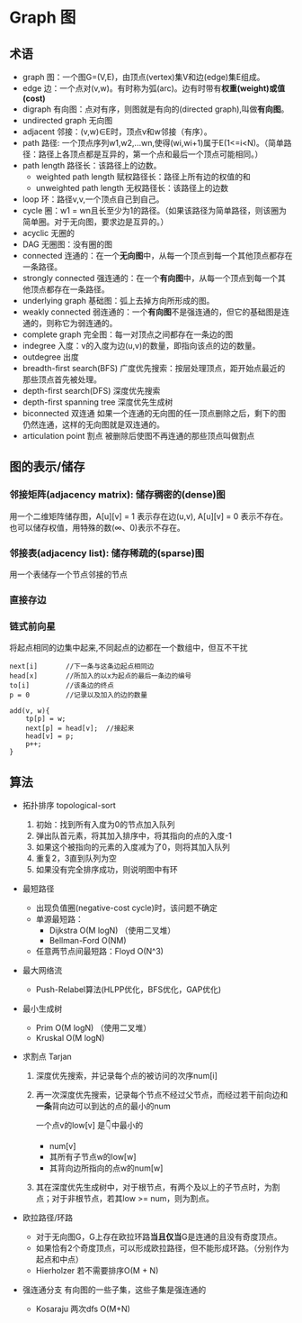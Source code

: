 # Graph 图
## 术语
* graph 图：一个图G=(V,E)，由顶点(vertex)集V和边(edge)集E组成。
* edge 边：一个点对(v,w)。有时称为弧(arc)。边有时带有**权重(weight)或值(cost)**
* digraph 有向图：点对有序，则图就是有向的(directed graph),叫做**有向图**。
* undirected graph 无向图
* adjacent 邻接：(v,w)∈E时，顶点v和w邻接（有序）。
* path 路径: 一个顶点序列w1,w2,...wn,使得(wi,wi+1)属于E(1<=i<N)。（简单路径：路径上各顶点都是互异的，第一个点和最后一个顶点可能相同。）
* path length 路径长：该路径上的边数。
    * weighted path length 赋权路径长：路径上所有边的权值的和
    * unweighted path length 无权路径长：该路径上的边数
* loop 环：路径v,v,一个顶点自己到自己。
* cycle 圈：w1 = wn且长至少为1的路径。（如果该路径为简单路径，则该圈为简单圈。对于无向图，要求边是互异的。）
* acyclic 无圈的
* DAG 无圈图：没有圈的图
* connected 连通的：在一个**无向图**中，从每一个顶点到每一个其他顶点都存在一条路径。
* strongly connected 强连通的：在一个**有向图**中，从每一个顶点到每一个其他顶点都存在一条路径。
* underlying graph 基础图：弧上去掉方向所形成的图。
* weakly connected 弱连通的：一个**有向图**不是强连通的，但它的基础图是连通的，则称它为弱连通的。
* complete graph 完全图：每一对顶点之间都存在一条边的图
* indegree 入度：v的入度为边(u,v)的数量，即指向该点的边的数量。
* outdegree 出度
* breadth-first search(BFS) 广度优先搜索：按层处理顶点，距开始点最近的那些顶点首先被处理。
* depth-first search(DFS) 深度优先搜索
* depth-first spanning tree 深度优先生成树
* biconnected 双连通 如果一个连通的无向图的任一顶点删除之后，剩下的图仍然连通，这样的无向图就是双连通的。
* articulation point 割点 被删除后使图不再连通的那些顶点叫做割点

## 图的表示/储存
### 邻接矩阵(adjacency matrix): 储存稠密的(dense)图
用一个二维矩阵储存图，A[u][v] = 1 表示存在边(u,v), A[u][v] = 0 表示不存在。也可以储存权值，用特殊的数(∞、0)表示不存在。
### 邻接表(adjacency list): 储存稀疏的(sparse)图
用一个表储存一个节点邻接的节点
### 直接存边
### 链式前向星
将起点相同的边集中起来,不同起点的边都在一个数组中，但互不干扰
```
next[i]       //下一条与这条边起点相同边
head[x]       //所加入的以x为起点的最后一条边的编号
to[i]         //该条边的终点
p = 0         //记录以及加入的边的数量

add(v, w){
    tp[p] = w;
    next[p] = head[v];  //接起来
    head[v] = p;
    p++;
}
```

## 算法
* 拓扑排序 topological-sort
    1. 初始：找到所有入度为0的节点加入队列
    2. 弹出队首元素，将其加入排序中，将其指向的点的入度-1
    3. 如果这个被指向的元素的入度减为了0，则将其加入队列
    4. 重复2，3直到队列为空
    5. 如果没有完全排序成功，则说明图中有环

* 最短路径
    * 出现负值圈(negative-cost cycle)时，该问题不确定
    * 单源最短路：
        * Dijkstra     O(M logN) （使用二叉堆）
        * Bellman-Ford O(NM)
    * 任意两节点间最短路：Floyd O(N^3)

* 最大网络流 
    * Push-Relabel算法(HLPP优化，BFS优化，GAP优化)

* 最小生成树
    * Prim O(M logN) （使用二叉堆）
    * Kruskal O(M logN)

* 求割点 Tarjan
    1. 深度优先搜索，并记录每个点的被访问的次序num[i]
    2. 再一次深度优先搜索，记录每个节点不经过父节点，而经过若干前向边和**一条**背向边可以到达的点的最小的num  
    
        一个点v的low[v] 是👇中最小的
        * num[v]
        * 其所有子节点w的low[w]
        * 其背向边所指向的点w的num[w]
    3. 其在深度优先生成树中，对于根节点，有两个及以上的子节点时，为割点；对于非根节点，若其low >= num，则为割点。

* 欧拉路径/环路
    * 对于无向图G，G上存在欧拉环路**当且仅当**G是连通的且没有奇度顶点。
    * 如果恰有2个奇度顶点，可以形成欧拉路径，但不能形成环路。（分别作为起点和中点）
    * Hierholzer 若不需要排序O(M + N)

* 强连通分支
    有向图的一些子集，这些子集是强连通的
    * Kosaraju 两次dfs O(M+N)